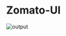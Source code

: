 # Zomato-UI


![output](https://user-images.githubusercontent.com/109859710/204801978-c2693541-288b-460a-bbd1-6a25f9bb95a8.png)
